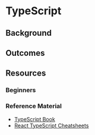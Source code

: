 # TypeScript

## Background

## Outcomes

## Resources

### Beginners
### Reference Material

- [TypeScript Book](https://basarat.gitbook.io/typescript/)
- [React TypeScript Cheatsheets](https://react-typescript-cheatsheet.netlify.app/)